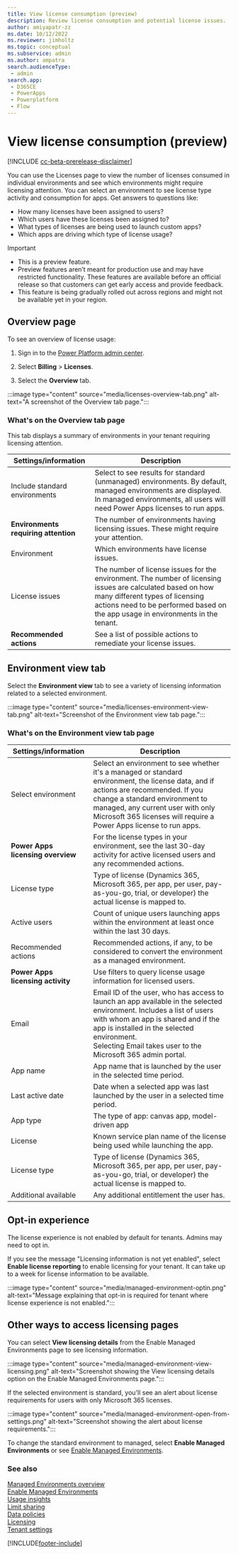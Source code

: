 ```yaml
---
title: View license consumption (preview)
description: Review license consumption and potential license issues. 
author: amiyapatr-zz
ms.date: 10/12/2022
ms.reviewer: jimholtz
ms.topic: conceptual
ms.subservice: admin
ms.author: ampatra
search.audienceType: 
 - admin
search.app:
 - D365CE
 - PowerApps
 - Powerplatform
 - Flow
---
```


# View license consumption (preview)

<!-- fwlink: https://go.microsoft.com/fwlink/?linkid=2206011 -->

[!INCLUDE [cc-beta-prerelease-disclaimer](../includes/cc-beta-prerelease-disclaimer.md)]

You can use the Licenses page to view the number of licenses consumed in individual environments and see which environments might require licensing attention. You can select an environment to see license type activity and consumption for apps. Get answers to questions like:

- How many licenses have been assigned to users?
- Which users have these licenses been assigned to?  
- What types of licenses are being used to launch custom apps? 
- Which apps are driving which type of license usage?

> [!IMPORTANT]
> - This is a preview feature.
> - Preview features aren’t meant for production use and may have restricted functionality. These features are available before an official release so that customers can get early access and provide feedback.
> - This feature is being gradually rolled out across regions and might not be available yet in your region.

## Overview page

To see an overview of license usage:

1. Sign in to the [Power Platform admin center](https://admin.powerplatform.microsoft.com). 

2. Select **Billing** > **Licenses**.

3. Select the **Overview** tab.

:::image type="content" source="media/licenses-overview-tab.png" alt-text="A screenshot of the Overview tab page.":::

### What's on the Overview tab page

This tab displays a summary of environments in your tenant requiring licensing attention.

| Settings/information |Description  |
|---------|---------|
| Include standard environments     | Select to see results for standard (unmanaged) environments. By default, managed environments are displayed. In managed environments, all users will need Power Apps licenses to run apps.      |
| **Environments requiring attention**     | The number of environments having licensing issues. These might require your attention.        |
| Environment    | Which environments have license issues.      |
| License issues | The number of license issues for the environment. The number of licensing issues are calculated based on how many different types of licensing actions need to be performed based on the app usage in environments in the tenant. |
|**Recommended actions**     | See a list of possible actions to remediate your license issues.        |

## Environment view tab 

Select the **Environment view** tab to see a variety of licensing information related to a selected environment.

:::image type="content" source="media/licenses-environment-view-tab.png" alt-text="Screenshot of the Environment view tab page.":::

### What's on the Environment view tab page 


<!-- Is it correct that "License type" is in this table twice? -->



| Settings/information |Description  |
|---------|---------|
| Select environment     | Select an environment to see whether it's a managed or standard environment, the license data, and if actions are recommended. If you change a standard environment to managed, any current user with only Microsoft 365 licenses will require a Power Apps license to run apps.       |
| **Power Apps licensing overview**    | For the license types in your environment, see the last 30-day activity for active licensed users and any recommended actions.        |
| License type | Type of license (Dynamics 365, Microsoft 365, per app, per user, pay-as-you-go, trial, or developer) the actual license is mapped to. |
| Active users | Count of unique users launching apps within the environment at least once within the last 30 days. |
| Recommended actions | Recommended actions, if any, to be considered to convert the environment as a managed environment.  |
|**Power Apps licensing activity**     | Use filters to query license usage information for licensed users.        |
| Email | Email ID of the user, who has access to launch an app available in the selected environment. Includes a list of users with whom an app is shared and if the app is installed in the selected environment. <br />Selecting Email takes user to the Microsoft 365 admin portal.  |
| App name | App name that is launched by the user in the selected time period. |
| Last active date | Date when a selected app was last launched by the user in a selected time period. |
| App type | The type of app: canvas app, model-driven app  |
| License | Known service plan name of the license being used while launching the app. |
| License type | Type of license (Dynamics 365, Microsoft 365, per app, per user, pay-as-you-go, trial, or developer) the actual license is mapped to. |
| Additional available | Any additional entitlement the user has.  | 

## Opt-in experience

The license experience is not enabled by default for tenants. Admins may need to opt in. 

If you see the message "Licensing information is not yet enabled", select **Enable license reporting** to enable licensing for your tenant. It can take up to a week for license information to be available.

:::image type="content" source="media/managed-environment-optin.png" alt-text="Message explaining that opt-in is required for tenant where license experience is not enabled.":::

## Other ways to access licensing pages

You can select **View licensing details** from the Enable Managed Environments page to see licensing information. 

:::image type="content" source="media/managed-environment-view-licensing.png" alt-text="Screenshot showing the View licensing details option on the Enable Managed Environments page.":::

If the selected environment is standard, you'll see an alert about license requirements for users with only Microsoft 365 licenses. 

:::image type="content" source="media/managed-environment-open-from-settings.png" alt-text="Screenshot showing the alert about license requirements.":::

To change the standard environment to managed, select **Enable Managed Environments** or see [Enable Managed Environments](managed-environment-enable.md).


### See also  
[Managed Environments overview](managed-environment-overview.md) <br />
[Enable Managed Environments](managed-environment-enable.md)   <br />
[Usage insights](managed-environment-usage-insights.md)  <br />
[Limit sharing](managed-environment-sharing-limits.md)  <br />
[Data policies](managed-environment-data-policies.md) <br />
[Licensing](managed-environment-licensing.md) <br />
[Tenant settings](tenant-settings.md) 





[!INCLUDE[footer-include](../includes/footer-banner.md)]
